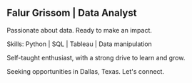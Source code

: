 ## Falur Grissom | Data Analyst

Passionate about data. Ready to make an impact.

Skills: Python | SQL | Tableau | Data manipulation

Self-taught enthusiast, with a strong drive to learn and grow.

Seeking opportunities in Dallas, Texas. Let's connect.
<!--
**falurg/falurg** is a ✨ _special_ ✨ repository because its `README.md` (this file) appears on your GitHub profile.

Here are some ideas to get you started:

- 🔭 I’m currently working on ...
- 🌱 I’m currently learning ...
- 👯 I’m looking to collaborate on ...
- 🤔 I’m looking for help with ...
- 💬 Ask me about ...
- 📫 How to reach me: ...
- 😄 Pronouns: ...
- ⚡ Fun fact: ...
-->
